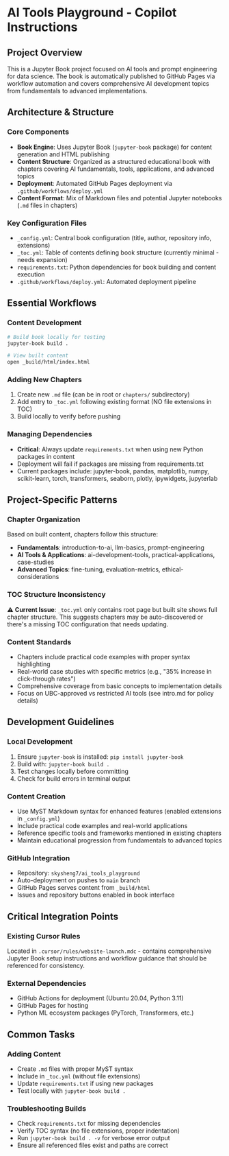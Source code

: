 # AI Tools Playground - Copilot Instructions

## Project Overview
This is a Jupyter Book project focused on AI tools and prompt engineering for data science. The book is automatically published to GitHub Pages via workflow automation and covers comprehensive AI development topics from fundamentals to advanced implementations.

## Architecture & Structure

### Core Components
- **Book Engine**: Uses Jupyter Book (`jupyter-book` package) for content generation and HTML publishing
- **Content Structure**: Organized as a structured educational book with chapters covering AI fundamentals, tools, applications, and advanced topics
- **Deployment**: Automated GitHub Pages deployment via `.github/workflows/deploy.yml`
- **Content Format**: Mix of Markdown files and potential Jupyter notebooks (`.md` files in chapters)

### Key Configuration Files
- `_config.yml`: Central book configuration (title, author, repository info, extensions)
- `_toc.yml`: Table of contents defining book structure (currently minimal - needs expansion)
- `requirements.txt`: Python dependencies for book building and content execution
- `.github/workflows/deploy.yml`: Automated deployment pipeline

## Essential Workflows

### Content Development
```bash
# Build book locally for testing
jupyter-book build .

# View built content
open _build/html/index.html
```

### Adding New Chapters
1. Create new `.md` file (can be in root or `chapters/` subdirectory)
2. Add entry to `_toc.yml` following existing format (NO file extensions in TOC)
3. Build locally to verify before pushing

### Managing Dependencies
- **Critical**: Always update `requirements.txt` when using new Python packages in content
- Deployment will fail if packages are missing from requirements.txt
- Current packages include: jupyter-book, pandas, matplotlib, numpy, scikit-learn, torch, transformers, seaborn, plotly, ipywidgets, jupyterlab

## Project-Specific Patterns

### Chapter Organization
Based on built content, chapters follow this structure:
- **Fundamentals**: introduction-to-ai, llm-basics, prompt-engineering
- **AI Tools & Applications**: ai-development-tools, practical-applications, case-studies  
- **Advanced Topics**: fine-tuning, evaluation-metrics, ethical-considerations

### TOC Structure Inconsistency
⚠️ **Current Issue**: `_toc.yml` only contains root page but built site shows full chapter structure. This suggests chapters may be auto-discovered or there's a missing TOC configuration that needs updating.

### Content Standards
- Chapters include practical code examples with proper syntax highlighting
- Real-world case studies with specific metrics (e.g., "35% increase in click-through rates")
- Comprehensive coverage from basic concepts to implementation details
- Focus on UBC-approved vs restricted AI tools (see intro.md for policy details)

## Development Guidelines

### Local Development
1. Ensure `jupyter-book` is installed: `pip install jupyter-book`
2. Build with: `jupyter-book build .`
3. Test changes locally before committing
4. Check for build errors in terminal output

### Content Creation
- Use MyST Markdown syntax for enhanced features (enabled extensions in `_config.yml`)
- Include practical code examples and real-world applications
- Reference specific tools and frameworks mentioned in existing chapters
- Maintain educational progression from fundamentals to advanced topics

### GitHub Integration
- Repository: `skysheng7/ai_tools_playground`
- Auto-deployment on pushes to `main` branch
- GitHub Pages serves content from `_build/html`
- Issues and repository buttons enabled in book interface

## Critical Integration Points

### Existing Cursor Rules
Located in `.cursor/rules/website-launch.mdc` - contains comprehensive Jupyter Book setup instructions and workflow guidance that should be referenced for consistency.

### External Dependencies
- GitHub Actions for deployment (Ubuntu 20.04, Python 3.11)
- GitHub Pages for hosting
- Python ML ecosystem packages (PyTorch, Transformers, etc.)

## Common Tasks

### Adding Content
- Create `.md` files with proper MyST syntax
- Include in `_toc.yml` (without file extensions)
- Update `requirements.txt` if using new packages
- Test locally with `jupyter-book build .`

### Troubleshooting Builds
- Check `requirements.txt` for missing dependencies
- Verify TOC syntax (no file extensions, proper indentation)
- Run `jupyter-book build . -v` for verbose error output
- Ensure all referenced files exist and paths are correct
